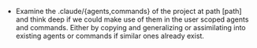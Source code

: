 - Examine the .claude/{agents,commands} of the project at path [path] and think deep if we could make use of them in the user scoped agents and commands. Either by copying and generalizing or assimilating into existing agents or commands if similar ones already exist.
